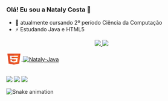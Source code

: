 ### Olá! Eu sou a Nataly Costa 👋

- 🌱 atualmente cursando 2º período Ciência da Computação
- ⚡ Estudando Java e HTML5

<div align="center">
   <a href="https://beacons.ai/Nataly-Costaa">
   <img height="180em" src="https://github-readme-stats.vercel.app/api?username=Nataly-Costaa&show_icons=true&theme=cobalt&include_all_commits=true&count_private=true"/>
   <img height="180em" src="https://github-readme-stats.vercel.app/api/top-langs/?username=Nataly-Costaa&layout=compact&langs_count=7&theme=dracula"/>
</div>
<div style="display: inline_block"><br>  
   <img align="center" alt="Nataly-HTML" height="30" width="40" src="https://raw.githubusercontent.com/devicons/devicon/master/icons/html5/html5-original.svg">
   <img align="center" alt="Nataly-Java" height="30" width="40" src="https://cdn.jsdelivr.net/gh/devicons/devicon/icons/java/java-original.svg" />
 
</div>
    
  
 ##
  
 <div>
    <a href="https://www.instagram.com/natalycostaa/" target="_blank"><img src="https://img.shields.io/badge/-Instagram-%23E4405F?style=for-the-badge&logo=instagram&logoColor=white" target="_blank"></a>
    <a href="https://www.linkedin.com/in/nataly-costa-2b7784211/" target="_blank"><img src="https://img.shields.io/badge/-LinkedIn-%230077B5?style=for-the-badge&logo=linkedin&logoColor=white" target="_blank"></a>
  <a href=mailto:natalynaty653@gmail.com><img src="https://img.shields.io/badge/Gmail-D14836?style=for-the-badge&logo=gmail&logoColor=white" target="_blank"></a>
</div>   
   
   ![Snake animation](https://github.com/Nataly-Costaa/Nataly-Costaa/blob/output/github-contribution-grid-snake.svg)
